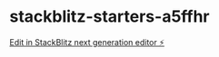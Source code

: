 # stackblitz-starters-a5ffhr

[Edit in StackBlitz next generation editor ⚡️](https://stackblitz.com/~/github.com/saipriya30/stackblitz-starters-a5ffhr)